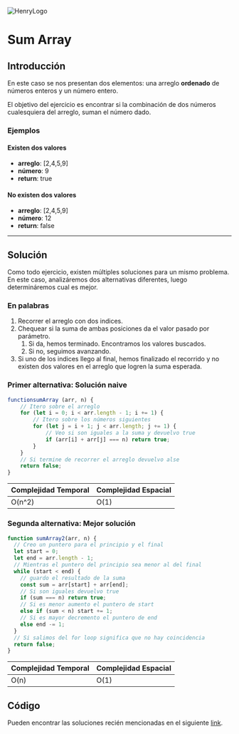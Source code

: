 ![HenryLogo](https://d31uz8lwfmyn8g.cloudfront.net/Assets/logo-henry-white-lg.png)

# Sum Array

## Introducción

En este caso se nos presentan dos elementos: una arreglo **ordenado** de números enteros y un número entero.

El objetivo del ejercicio es encontrar si la combinación de dos números cualesquiera del arreglo, suman el número dado.

### Ejemplos

#### Existen dos valores

- **arreglo**: [2,4,5,9]
- **número**: 9
- **return**: true

#### No existen dos valores

- **arreglo**: [2,4,5,9]
- **número**: 12
- **return**: false

---

## Solución

Como todo ejercicio, existen múltiples soluciones para un mismo problema.
En este caso, analizáremos dos alternativas diferentes, luego determináremos cual es mejor.

### En palabras

1. Recorrer el arreglo con dos indices.
2. Chequear si la suma de ambas posiciones da el valor pasado por parámetro.
   1. Si da, hemos terminado. Encontramos los valores buscados.
   2. Si no, seguimos avanzando.
3. Si uno de los indices llego al final, hemos finalizado el recorrido y no existen dos valores en el arreglo que logren la suma esperada.

### Primer alternativa: Solución naive

```javascript
functionsumArray (arr, n) {
    // Itero sobre el arreglo
    for (let i = 0; i < arr.length - 1; i += 1) {
        // Itero sobre los números siguientes
        for (let j = i + 1; j < arr.length; j += 1) {
            // Veo si son iguales a la suma y devuelvo true
            if (arr[i] + arr[j] === n) return true;
        }
    }
    // Si termine de recorrer el arreglo devuelvo alse
    return false;
}
```

| Complejidad Temporal | Complejidad Espacial |
| -------------------- | -------------------- |
| O(n^2)               | O(1)                 |

### Segunda alternativa: Mejor solución

```javascript
function sumArray2(arr, n) {
  // Creo un puntero para el principio y el final
  let start = 0;
  let end = arr.length - 1;
  // Mientras el puntero del principio sea menor al del final
  while (start < end) {
    // guardo el resultado de la suma
    const sum = arr[start] + arr[end];
    // Si son iguales devuelvo true
    if (sum === n) return true;
    // Si es menor aumento el puntero de start
    else if (sum < n) start += 1;
    // Si es mayor decremento el puntero de end
    else end -= 1;
  }
  // Si salimos del for loop significa que no hay coincidencia
  return false;
}
```

| Complejidad Temporal | Complejidad Espacial |
| -------------------- | -------------------- |
| O(n)                 | O(1)                 |

## Código

Pueden encontrar las soluciones recién mencionadas en el siguiente [link](https://repl.it/Jh9N/0).
